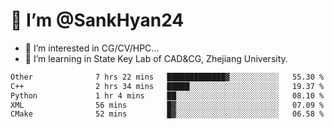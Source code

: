 # 👋 I’m @SankHyan24

- 👀 I’m interested in CG/CV/HPC...
- 🌱 I’m learning in State Key Lab of CAD&CG, Zhejiang University.

<!---
SankHyan24/SankHyan24 is a ✨ special ✨ repository because its `README.md` (this file) appears on your GitHub profile.
You can click the Preview link to take a look at your changes.
--->
<!--START_SECTION:waka-->

```txt
Other              7 hrs 22 mins   █████████████▓░░░░░░░░░░░   55.30 %
C++                2 hrs 34 mins   █████░░░░░░░░░░░░░░░░░░░░   19.37 %
Python             1 hr 4 mins     ██░░░░░░░░░░░░░░░░░░░░░░░   08.10 %
XML                56 mins         █▓░░░░░░░░░░░░░░░░░░░░░░░   07.09 %
CMake              52 mins         █▓░░░░░░░░░░░░░░░░░░░░░░░   06.58 %
```

<!--END_SECTION:waka-->
